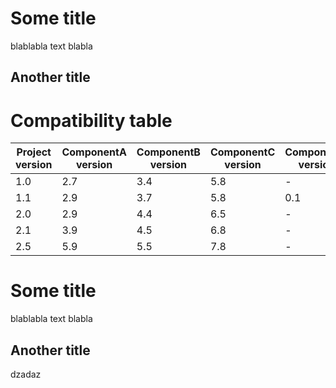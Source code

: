 # Some title

blablabla text blabla

## Another title

# Compatibility table

|Project version|ComponentA version|ComponentB version|ComponentC version|ComponentE version|ComponentD version|
|---|---|---|---|---|---|
|1.0|2.7|3.4|5.8|-|-|
|1.1|2.9|3.7|5.8|0.1|-|
|2.0|2.9|4.4|6.5|-|8.1|
|2.1|3.9|4.5|6.8|-|-|
|2.5|5.9|5.5|7.8|-|-|

# Some title

blablabla text blabla

## Another title

dzadaz